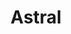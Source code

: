 ---
git: https://github.com/astral-sh
logohandle: astralsh
sort: astral
title: Astral
twitter: https://x.com/astral_sh
website: https://astral.sh/
---